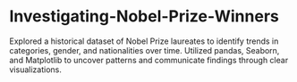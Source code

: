 # Investigating-Nobel-Prize-Winners
Explored a historical dataset of Nobel Prize laureates to identify trends in categories, gender, and nationalities over time. Utilized pandas, Seaborn, and Matplotlib to uncover patterns and communicate findings through clear visualizations.
